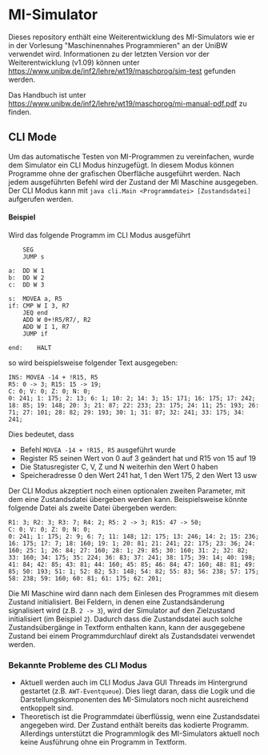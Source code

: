 # MI-Simulator #

Dieses repository enthält eine Weiterentwicklung des MI-Simulators wie er in der Vorlesung "Maschinennahes
Programmieren" an der UniBW verwendet wird.
Informationen zu der letzten Version vor der Weiterentwicklung (v1.09) können
unter https://www.unibw.de/inf2/lehre/wt19/maschprog/sim-test gefunden werden.

Das Handbuch ist unter https://www.unibw.de/inf2/lehre/wt19/maschprog/mi-manual-pdf.pdf zu finden.

## CLI Mode ##

Um das automatische Testen von MI-Programmen zu vereinfachen, wurde dem Simulator ein CLI Modus hinzugefügt.
In diesem Modus können Programme ohne der grafischen Oberfläche ausgeführt werden.
Nach jedem ausgeführten Befehl wird der Zustand der MI Maschine ausgegeben.
Der CLI Modus kann mit `java cli.Main <Programmdatei> [Zustandsdatei]` aufgerufen werden.

#### Beispiel ####

Wird das folgende Programm im CLI Modus ausgeführt

```
	SEG
	JUMP s

a:  DD W 1
b:  DD W 2
c:  DD W 3

s:  MOVEA a, R5
if: CMP W I 3, R7
    JEQ end
	ADD W 0+!R5/R7/, R2
    ADD W I 1, R7
	JUMP if

end:	HALT
```

so wird beispielsweise folgender Text ausgegeben:

```
INS: MOVEA -14 + !R15, R5
R5: 0 -> 3; R15: 15 -> 19; 
C: 0; V: 0; Z: 0; N: 0; 
0: 241; 1: 175; 2: 13; 6: 1; 10: 2; 14: 3; 15: 171; 16: 175; 17: 242; 18: 85; 19: 148; 20: 3; 21: 87; 22: 233; 23: 175; 24: 11; 25: 193; 26: 71; 27: 101; 28: 82; 29: 193; 30: 1; 31: 87; 32: 241; 33: 175; 34: 241; 
```

Dies bedeutet, dass

* Befehl `MOVEA -14 + !R15, R5` ausgeführt wurde
* Register R5 seinen Wert von 0 auf 3 geändert hat und R15 von 15 auf 19
* Die Statusregister C, V, Z und N weiterhin den Wert 0 haben
* Speicheradresse 0 den Wert 241 hat, 1 den Wert 175, 2 den Wert 13 usw

Der CLI Modus akzeptiert noch einen optionalen zweiten Parameter, mit dem eine Zustandsdatei übergeben werden kann.
Beispielsweise könnte folgende Datei als zweite Datei übergeben werden:

```
R1: 3; R2: 3; R3: 7; R4: 2; R5: 2 -> 3; R15: 47 -> 50;
C: 0; V: 0; Z: 0; N: 0;
0: 241; 1: 175; 2: 9; 6: 7; 11: 148; 12: 175; 13: 246; 14: 2; 15: 236; 16: 175; 17: 7; 18: 160; 19: 1; 20: 81; 21: 241; 22: 175; 23: 36; 24: 160; 25: 1; 26: 84; 27: 160; 28: 1; 29: 85; 30: 160; 31: 2; 32: 82; 33: 160; 34: 175; 35: 224; 36: 83; 37: 241; 38: 175; 39: 14; 40: 198; 41: 84; 42: 85; 43: 81; 44: 160; 45: 85; 46: 84; 47: 160; 48: 81; 49: 85; 50: 193; 51: 1; 52: 82; 53: 148; 54: 82; 55: 83; 56: 238; 57: 175; 58: 238; 59: 160; 60: 81; 61: 175; 62: 201;
```

Die MI Maschine wird dann nach dem Einlesen des Programmes mit diesem Zustand initialisiert.
Bei Feldern, in denen eine Zustandsänderung signalisiert wird (z.B. `2 -> 3`), wird der Simulator auf den Zielzustand
initialisiert (im Beispiel `2`).
Dadurch dass die Zustandsdatei auch solche Zustandsübergänge in Textform enthalten kann, kann der ausgegebene Zustand
bei einem Programmdurchlauf direkt als Zustandsdatei verwendet werden.

### Bekannte Probleme des CLI Modus ###

* Aktuell werden auch im CLI Modus Java GUI Threads im Hintergrund gestartet (z.B. `AWT-Eventqueue`).
  Dies liegt daran, dass die Logik und die Darstellungskomponenten des MI-Simulators noch nicht ausreichend entkoppelt
  sind.
* Theoretisch ist die Programmdatei überflüssig, wenn eine Zustandsdatei angegeben wird.
  Der Zustand enthält bereits das kodierte Programm.
  Allerdings unterstützt die Programmlogik des MI-Simulators aktuell noch keine Ausführung ohne ein Programm in
  Textform.